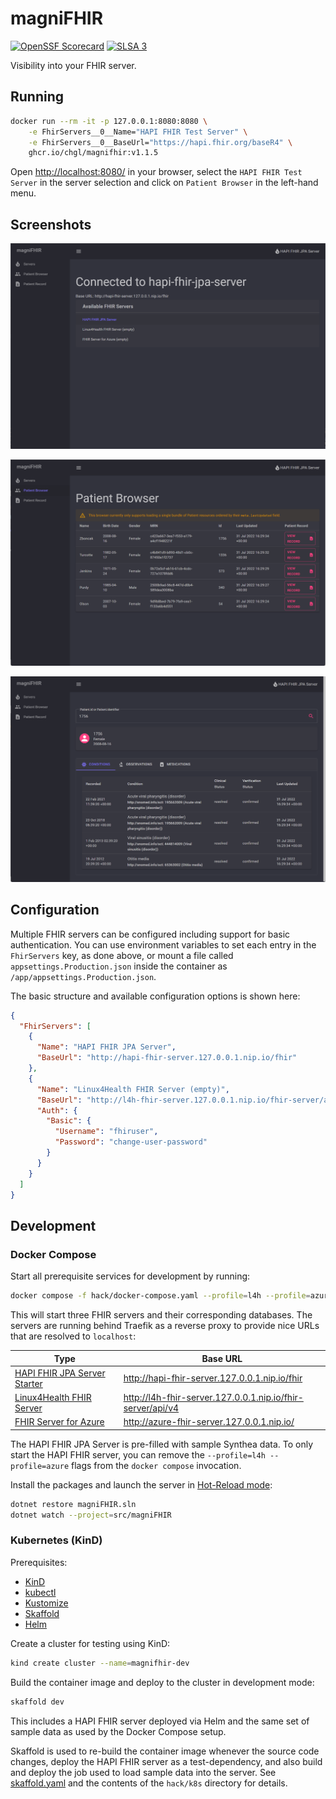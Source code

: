 # magniFHIR

[![OpenSSF Scorecard](https://api.securityscorecards.dev/projects/github.com/chgl/magniFHIR/badge)](https://api.securityscorecards.dev/projects/github.com/chgl/magniFHIR)
[![SLSA 3](https://slsa.dev/images/gh-badge-level3.svg)](https://slsa.dev)

Visibility into your FHIR server.

## Running

<!-- x-release-please-start-version -->

```sh
docker run --rm -it -p 127.0.0.1:8080:8080 \
    -e FhirServers__0__Name="HAPI FHIR Test Server" \
    -e FhirServers__0__BaseUrl="https://hapi.fhir.org/baseR4" \
    ghcr.io/chgl/magnifhir:v1.1.5
```

<!-- x-release-please-end -->

Open <http://localhost:8080/> in your browser, select the `HAPI FHIR Test Server` in the server selection and click on `Patient Browser` in the left-hand menu.

## Screenshots

![Screenshot showing the server selection](/docs/img/screenshots/server-selection.png "Configure multiple FHIR servers to connect to")

![Screenshot showing the patient browser](/docs/img/screenshots/patient-browser.png "List all Patient resources stored in the server")

![Screenshot showing the patient record conditions tab](/docs/img/screenshots/patient-record-conditions.png "See a Patient's conditions, observations, and medications")

## Configuration

Multiple FHIR servers can be configured including support for basic authentication.
You can use environment variables to set each entry in the `FhirServers` key, as done above,
or mount a file called `appsettings.Production.json` inside the container as `/app/appsettings.Production.json`.

The basic structure and available configuration options is shown here:

```json
{
  "FhirServers": [
    {
      "Name": "HAPI FHIR JPA Server",
      "BaseUrl": "http://hapi-fhir-server.127.0.0.1.nip.io/fhir"
    },
    {
      "Name": "Linux4Health FHIR Server (empty)",
      "BaseUrl": "http://l4h-fhir-server.127.0.0.1.nip.io/fhir-server/api/v4",
      "Auth": {
        "Basic": {
          "Username": "fhiruser",
          "Password": "change-user-password"
        }
      }
    }
  ]
}
```

## Development

### Docker Compose

Start all prerequisite services for development by running:

```sh
docker compose -f hack/docker-compose.yaml --profile=l4h --profile=azure up
```

This will start three FHIR servers and their corresponding databases. The servers are running behind Traefik as a
reverse proxy to provide nice URLs that are resolved to `localhost`:

| Type                                                                                    | Base URL                                                     |
| --------------------------------------------------------------------------------------- | ------------------------------------------------------------ |
| [HAPI FHIR JPA Server Starter](https://github.com/hapifhir/hapi-fhir-jpaserver-starter) | <http://hapi-fhir-server.127.0.0.1.nip.io/fhir>              |
| [Linux4Health FHIR Server](https://github.com/LinuxForHealth/FHIR)                      | <http://l4h-fhir-server.127.0.0.1.nip.io/fhir-server/api/v4> |
| [FHIR Server for Azure](https://github.com/microsoft/fhir-server)                       | <http://azure-fhir-server.127.0.0.1.nip.io/>                 |

The HAPI FHIR JPA Server is pre-filled with sample Synthea data. To only start the HAPI FHIR server, you can remove the `--profile=l4h --profile=azure` flags
from the `docker compose` invocation.

Install the packages and launch the server in [Hot-Reload mode](https://docs.microsoft.com/en-us/aspnet/core/test/hot-reload?view=aspnetcore-6.0):

```sh
dotnet restore magniFHIR.sln
dotnet watch --project=src/magniFHIR
```

### Kubernetes (KinD)

Prerequisites:

- [KinD](https://kind.sigs.k8s.io/)
- [kubectl](https://kubernetes.io/docs/tasks/tools/)
- [Kustomize](https://kustomize.io/)
- [Skaffold](https://skaffold.dev/)
- [Helm](https://helm.sh/)

Create a cluster for testing using KinD:

```sh
kind create cluster --name=magnifhir-dev
```

Build the container image and deploy to the cluster in development mode:

```sh
skaffold dev
```

This includes a HAPI FHIR server deployed via Helm and the same set of sample data as used
by the Docker Compose setup.

Skaffold is used to re-build the container image whenever the source code changes, deploy the HAPI FHIR server as a test-dependency, and also build and deploy the job used to load sample data into the server. See [skaffold.yaml](./skaffold.yaml) and the contents of the `hack/k8s` directory for details.
